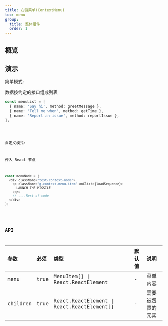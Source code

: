 ```yaml
---
title: 右键菜单(ContextMenu)
toc: menu
group:
  title: 整体组件
  order: 1
---
```


## 概览

## 演示

简单模式:

数据按约定的接口组成列表

```ts
const menuList = [
  { name: 'Say hi', method: greetMessage },
  { name: 'Tell me when', method: getTime },
  { name: 'Report an issue', method: reportIssue },
];
```

<code src="@/components/maintaining/context-menu/demo/demo-list-menu.tsx" />

自定义模式:

传入 React 节点

```ts
const menuNode = (
  <div className="test-context-node">
    <p className="g-context-menu-item" onClick={loadSequence}>
      LAUNCH THE MISSILE
    </p>
    // ....Rest of code
  </div>
);
```

<code src="@/components/maintaining/context-menu/demo/demo-custom-menu.tsx" />

## API

| 参数     | 必须 | 类型                                       | 默认值 | 说明             |
| :------- | :--- | :----------------------------------------- | :----- | :--------------- |
| menu     | true | MenuItem[] \| React.ReactElement           | -      | 菜单内容         |
| children | true | React.ReactElement \| React.ReactElement[] | -      | 需要被包裹的元素 |

